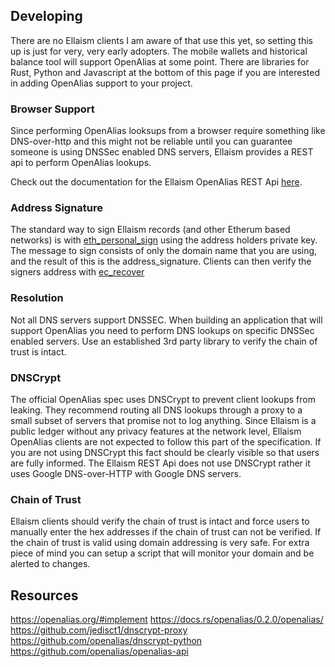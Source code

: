 <!-- TITLE: Developing OpenAlias on Ellaism -->
<!-- SUBTITLE: Specifics about adding OpenAlias support on the Ellaism network -->

## Developing

There are no Ellaism clients I am aware of that use this yet, so setting this up is just for very, very early adopters. The mobile wallets and historical balance tool will support OpenAlias at some point. There are libraries for Rust, Python and Javascript at the bottom of this page if you are interested in adding OpenAlias support to your project. 

### Browser Support

Since performing OpenAlias looksups from a browser require something like DNS-over-http and this might not be reliable until you can guarantee someone is using DNSSec enabled DNS servers, Ellaism provides a REST api to perform OpenAlias lookups.

Check out the documentation for the Ellaism OpenAlias REST Api [here](/tutorials/openalias-rest).

### Address Signature

The standard way to sign Ellaism records (and other Etherum based networks) is with [eth_personal_sign](https://wiki.parity.io/JSONRPC-personal-module#personal_sign) using the address holders private key. The message to sign consists of only the domain name that you are using, and the result of this is the address_signature.  Clients can then verify the signers address with [ec_recover](https://wiki.parity.io/JSONRPC-personal-module#personal_ecrecover)

### Resolution

Not all DNS servers support DNSSEC.  When building an application that will support OpenAlias you need to perform DNS lookups on specific DNSSec enabled servers.  Use an established 3rd party library to verify the chain of trust is intact.

### DNSCrypt

The official OpenAlias spec uses DNSCrypt to prevent client lookups from leaking. They recommend routing all DNS lookups through a proxy to a small subset of servers that promise not to log anything. Since Ellaism is a public ledger without any privacy features at the network level, Ellaism OpenAlias clients are not expected to follow this part of the specification.  If you are not using DNSCrypt this fact should be clearly visible so that users are fully informed.  The Ellaism REST Api does not use DNSCrypt rather it uses Google DNS-over-HTTP with Google DNS servers.

### Chain of Trust

Ellaism clients should verify the chain of trust is intact and force users to manually enter the hex addresses if the chain of trust can not be verified. If the chain of trust is valid using domain addressing is very safe. For extra piece of mind you can setup a script that will monitor your domain and be alerted to changes.

## Resources

https://openalias.org/#implement
https://docs.rs/openalias/0.2.0/openalias/
https://github.com/jedisct1/dnscrypt-proxy
https://github.com/openalias/dnscrypt-python
https://github.com/openalias/openalias-api
